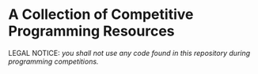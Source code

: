 # A Collection of Competitive Programming Resources
LEGAL NOTICE: *you shall not use any code found in this repository during programming competitions.*
